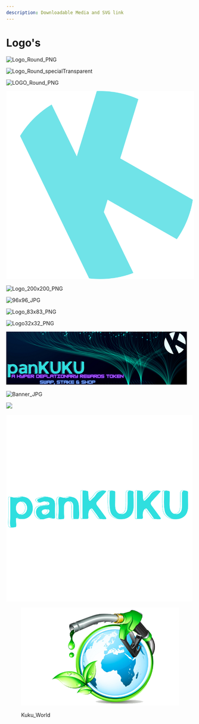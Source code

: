 ```yaml
---
description: Downloadable Media and SVG link
---
```


# Logo's



![Logo\_Round\_PNG](../../../.gitbook/assets/KUKU\_LOGO.png)

![Logo\_Round\_specialTransparent](../../../.gitbook/assets/SPECIAL\_TRANSPARENT.png)

![LOGO\_Round\_PNG](../../../.gitbook/assets/Official\_Logo\_Round.png)

![LOGO\_Round\_SVG](../../../.gitbook/assets/SVG.svg)

![Logo\_200x200\_PNG](../../../.gitbook/assets/Official\_Logo\_Round\_200x200.png)

![96x96\_JPG](<../../../.gitbook/assets/KUKU\_LOGO (1).png>)

![Logo\_83x83\_PNG](../../../.gitbook/assets/official\_logo\_round\_83x83.png)

![Logo32x32\_PNG](../../../.gitbook/assets/rsz\_official\_logo\_round\_32x32.png)

![](<../../../.gitbook/assets/A HYPER DEFLATIONARY REWARDS TOKEN.png>)

![Banner\_JPG](../../../.gitbook/assets/banner\_kuku.jpg)

![](../../../.gitbook/assets/KUKUSHOP\_TRANSPARENT\_500x500\_PNG.png)

![](<../../../.gitbook/assets/panKUKU-removebg-500x500 (1).png>)

<figure><img src="../../../.gitbook/assets/Kuku_World_Logo.png" alt=""><figcaption><p>Kuku_World</p></figcaption></figure>
